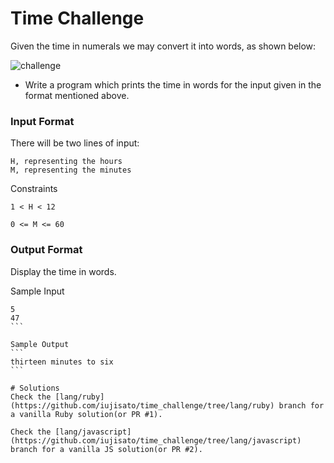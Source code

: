 # Time Challenge

Given the time in numerals we may convert it into words, as shown below:

![challenge](https://cloud.githubusercontent.com/assets/12941120/17652295/1e0e9e50-624f-11e6-8398-e5a863ca3b85.png)

- Write a program which prints the time in words for the input given in the format mentioned above.

### Input Format

There will be two lines of input:
```
H, representing the hours
M, representing the minutes
```

Constraints
```
1 < H < 12

0 <= M <= 60
```

### Output Format

Display the time in words.

Sample Input
````
5  
47  
``` 

Sample Output
```
thirteen minutes to six
```

# Solutions
Check the [lang/ruby] (https://github.com/iujisato/time_challenge/tree/lang/ruby) branch for a vanilla Ruby solution(or PR #1).

Check the [lang/javascript] (https://github.com/iujisato/time_challenge/tree/lang/javascript) branch for a vanilla JS solution(or PR #2). 
